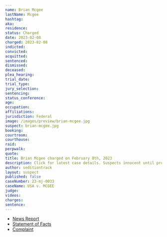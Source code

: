 ```yaml
---
name: Brian Mcgee
lastName: Mcgee
hashtag:
aka:
residence:
status: Charged
date: 2023-02-08
charged: 2023-02-08
indicted:
convicted:
acquitted:
sentenced:
dismissed:
deceased:
plea_hearing:
trial_date:
trial_type:
jury_selection:
sentencing:
status_conference:
age:
occupation:
affiliations:
jurisdiction: Federal
image: /images/preview/brian-mcgee.jpg
suspect: brian-mcgee.jpg
booking:
courtroom:
courthouse:
raid:
perpwalk:
quote:
title: Brian Mcgee charged on February 8th, 2023
description: Click for latest case details. Suspects innocent until proven guilty.
author: seditiontrack
layout: suspect
published: false
caseNumber: 23-mj-0033
caseName: USA v. MCGEE
judge:
videos:
charges:
sentence:
---
```

- [News Report]()
- [Statement of Facts](https://www.justice.gov/usao-dc/case-multi-defendant/file/1568186/download)
- [Complaint](https://www.justice.gov/usao-dc/case-multi-defendant/file/1568181/download)
